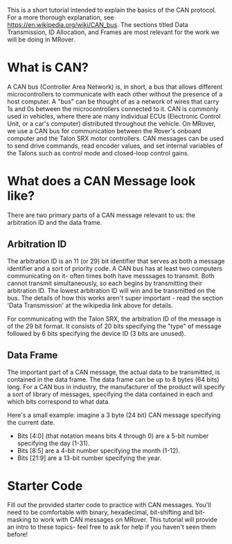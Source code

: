 This is a short tutorial intended to explain the basics of the CAN protocol. 
For a more thorough explanation, see https://en.wikipedia.org/wiki/CAN_bus. 
The sections titled Data Transmission, ID Allocation, and Frames are most 
relevant for the work we will be doing in MRover.

What is CAN?
============
A CAN bus (Controller Area Network) is, in short, a bus that allows 
different microcontrollers to communicate with each other without the 
presence of a host computer. A "bus" can be thought of as a network of wires
that carry 1s and 0s between the microcontrollers connected to it. CAN is 
commonly used in vehicles, where there are many individual ECUs (Electronic 
Control Unit, or a car's computer) distributed throughout the vehicle. On
MRover, we use a CAN bus for communication between the Rover's onboard computer
and the Talon SRX motor controllers. CAN messages can be used to send drive
commands, read encoder values, and set internal variables of the Talons such as
control mode and closed-loop control gains.

What does a CAN Message look like?
==================================
There are two primary parts of a CAN message relevant to us: the arbitration ID
and the data frame. 

Arbitration ID
--------------
The arbitration ID is an 11 (or 29) bit identifier that serves as both a message
identifier and a sort of priority code. A CAN bus has at least two computers
communicating on it- often times both have messsages to transmit. Both cannot
transmit simultaneously, so each begins by transmitting their arbitration ID.
The lowest arbitration ID will win and be transmitted on the bus. The details
of how this works aren't super important - read the section 'Data Transmission'
at the wikipedia link above for details.

For communicating with the Talon SRX, the arbitration ID of the message is of
the 29 bit format. It consists of 20 bits specifying the "type" of message
followed by 6 bits specifying the device ID (3 bits are unused).

Data Frame
----------
The important part of a CAN message, the actual data to be transmitted, is
contained in the data frame. The data frame can be up to 8 bytes (64 bits)
long. For a CAN bus in industry, the manufacturer of the product will specify a
sort of library of messages, specifying the data contained in each and which
bits correspond to what data.

Here's a small example: imagine a 3 byte (24 bit) CAN message specifying the
current date. 
- Bits [4:0] (that notation means bits 4 through 0) are a 5-bit number
  specifying the day (1-31).
- Bits [8:5] are a 4-bit number specifying the month (1-12).
- Bits [21:9] are a 13-bit number specifying the year.

Starter Code
============
Fill out the provided starter code to practice with CAN messages. You'll need
to be comfortable with binary, hexadecimal, bit-shifting and bit-masking to
work with CAN messages on MRover. This tutorial will provide an intro to these
topics- feel free to ask for help if you haven't seen them before!